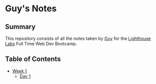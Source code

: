 # Guy's Notes
## Summary
This repository consists of all the notes taken by [Guy](https://github.com/OfLena) for the [Lighthouse Labs](https://www.lighthouselabs.ca/) Full Time Web Dev Bootcamp.
## Table of Contents
* [Week 1](/Week_1)
  * [Day 1](/Week_1/Day_1)